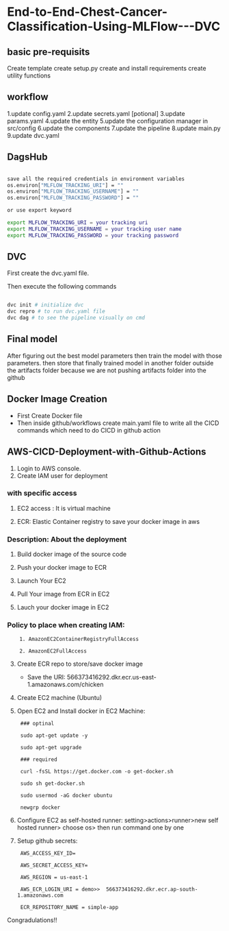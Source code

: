 # End-to-End-Chest-Cancer-Classification-Using-MLFlow---DVC

## basic pre-requisits
Create template
create setup.py
create and install requirements
create utility functions

## workflow
1.update config.yaml
2.update secrets.yaml [potional]
3.update params.yaml
4.update the entity
5.update the configuration manager in src/config
6.update the components
7.update the pipeline
8.update main.py
9.update dvc.yaml

## DagsHub

```bash

save all the required credentials in environment variables
os.environ["MLFLOW_TRACKING_URI"] = ""
os.environ["MLFLOW_TRACKING_USERNAME"] = ""
os.environ["MLFLOW_TRACKING_PASSWORD"] = ""

or use export keyword

export MLFLOW_TRACKING_URI = your tracking uri
export MLFLOW_TRACKING_USERNAME = your tracking user name
export MLFLOW_TRACKING_PASSWORD = your tracking password

```

## DVC

First create the dvc.yaml file.

Then execute the following commands

```bash

dvc init # initialize dvc
dvc repro # to run dvc.yaml file
dvc dag # to see the pipeline visually on cmd

```

## Final model
After figuring out the best model parameters then train the model with those parameters.
then store that finally trained model in another folder outside the artifacts folder because we are not pushing artifacts folder into the github

## Docker Image Creation

 - First Create Docker file
 - Then inside github/workflows create main.yaml file to write all the CICD commands which need to do CICD in github action

## AWS-CICD-Deployment-with-Github-Actions
1. Login to AWS console.
2. Create IAM user for deployment

### with specific access

1. EC2 access : It is virtual machine

2. ECR: Elastic Container registry to save your docker image in aws


### Description: About the deployment

1. Build docker image of the source code

2. Push your docker image to ECR

3. Launch Your EC2 

4. Pull Your image from ECR in EC2

5. Lauch your docker image in EC2

### Policy to place when creating IAM:

        1. AmazonEC2ContainerRegistryFullAccess

        2. AmazonEC2FullAccess

3. Create ECR repo to store/save docker image
    - Save the URI: 566373416292.dkr.ecr.us-east-1.amazonaws.com/chicken
4. Create EC2 machine (Ubuntu)
5. Open EC2 and Install docker in EC2 Machine:

        ### optinal

        sudo apt-get update -y

        sudo apt-get upgrade

        ### required

        curl -fsSL https://get.docker.com -o get-docker.sh

        sudo sh get-docker.sh

        sudo usermod -aG docker ubuntu

        newgrp docker

6. Configure EC2 as self-hosted runner:
setting>actions>runner>new self hosted runner> choose os> then run command one by one

7. Setup github secrets:

        AWS_ACCESS_KEY_ID=

        AWS_SECRET_ACCESS_KEY=

        AWS_REGION = us-east-1

        AWS_ECR_LOGIN_URI = demo>>  566373416292.dkr.ecr.ap-south-1.amazonaws.com

        ECR_REPOSITORY_NAME = simple-app

Congradulations!!
